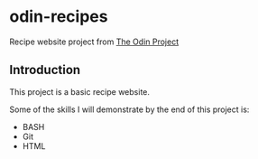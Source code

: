 # odin-recipes
Recipe website project from [The Odin Project](https://www.theodinproject.com)

## Introduction
This project is a basic recipe website.

Some of the skills I will demonstrate by the end of this project is:
- BASH
- Git
- HTML